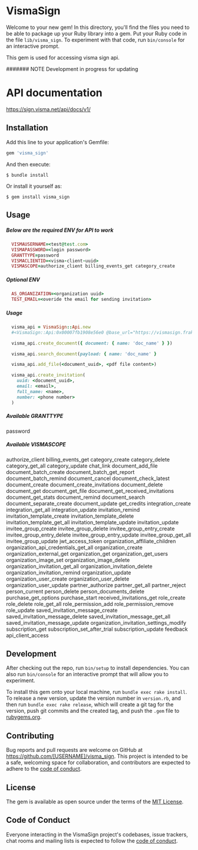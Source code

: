 # VismaSign

Welcome to your new gem! In this directory, you'll find the files you need to be able to package up your Ruby library into a gem. Put your Ruby code in the file `lib/visma_sign`. To experiment with that code, run `bin/console` for an interactive prompt.

This gem is used for accessing visma sign api.

####### NOTE
Development in progress for updating

# API documentation
https://sign.visma.net/api/docs/v1/

## Installation

Add this line to your application's Gemfile:

```ruby
gem 'visma_sign'
```

And then execute:

    $ bundle install

Or install it yourself as:

    $ gem install visma_sign

## Usage

##### Below are the required ENV for API to work
```ruby
  VISMAUSERNAME=<test@test.com>
  VISMAPASSWORD=<login password>
  GRANTTYPE=password
  VISMACLIENTID=<visma-client-uuid>
  VISMASCOPE=authorize_client billing_events_get category_create
```

##### Optional ENV
```ruby
  AS_ORGANIZATION=<organization uuid>
  TEST_EMAIL=<overide the email for sending invitation>
```
##### Usage

```ruby
  visma_api = VismaSign::Api.new
  #<VismaSign::Api:0x00007fb1908e56e0 @base_url="https://vismasign.frakt.io", @token="43e038748ce480b95d339dbcf30b6b5e591e3ea3">
```

```ruby
  visma_api.create_document({ document: { name: 'doc_name' } })
```

```ruby
  visma_api.search_document(payload: { name: 'doc_name' }
```

```ruby
  visma_api.add_file(<document_uuid>, <pdf file content>)
```

```ruby
  visma_api.create_invitation(
    uuid: <document_uuid>,
    email: <email>,
    full_name: <name>,
    number: <phone number>
  )
```

##### Available GRANTTYPE

  password

##### Available VISMASCOPE

  authorize_client billing_events_get category_create category_delete category_get_all category_update chat_link document_add_file document_batch_create document_batch_get_report document_batch_remind document_cancel document_check_latest document_create document_create_invitations document_delete document_get document_get_file document_get_received_invitations document_get_stats document_remind document_search document_separate_create document_update get_credits integration_create integration_get_all integration_update invitation_remind invitation_template_create invitation_template_delete invitation_template_get_all invitation_template_update invitation_update invitee_group_create invitee_group_delete invitee_group_entry_create invitee_group_entry_delete invitee_group_entry_update invitee_group_get_all invitee_group_update jwt_access_token organization_affiliate_children organization_api_credentials_get_all organization_create organization_external_get organization_get organization_get_users organization_image_set organization_image_delete organization_invitation_get_all organization_invitation_delete organization_invitation_remind organization_update organization_user_create organization_user_delete organization_user_update partner_authorize partner_get_all partner_reject person_current person_delete person_documents_delete purchase_get_options purchase_start received_invitations_get role_create role_delete role_get_all role_permission_add role_permission_remove role_update saved_invitation_message_create saved_invitation_message_delete saved_invitation_message_get_all saved_invitation_message_update organization_invitation_settings_modify subscription_get subscription_set_after_trial subscription_update feedback api_client_access

## Development

After checking out the repo, run `bin/setup` to install dependencies. You can also run `bin/console` for an interactive prompt that will allow you to experiment.

To install this gem onto your local machine, run `bundle exec rake install`. To release a new version, update the version number in `version.rb`, and then run `bundle exec rake release`, which will create a git tag for the version, push git commits and the created tag, and push the `.gem` file to [rubygems.org](https://rubygems.org).

## Contributing

Bug reports and pull requests are welcome on GitHub at https://github.com/[USERNAME]/visma_sign. This project is intended to be a safe, welcoming space for collaboration, and contributors are expected to adhere to the [code of conduct](https://github.com/[USERNAME]/visma_sign/blob/master/CODE_OF_CONDUCT.md).

## License

The gem is available as open source under the terms of the [MIT License](https://opensource.org/licenses/MIT).

## Code of Conduct

Everyone interacting in the VismaSign project's codebases, issue trackers, chat rooms and mailing lists is expected to follow the [code of conduct](https://github.com/[USERNAME]/visma_sign/blob/master/CODE_OF_CONDUCT.md).
